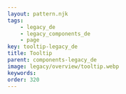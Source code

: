 ```yaml
---
layout: pattern.njk
tags: 
    - legacy_de
    - legacy_components_de
    - page
key: tooltip-legacy_de
title: Tooltip
parent: components-legacy_de
image: legacy/overview/tooltip.webp
keywords: 
order: 320
---
```


